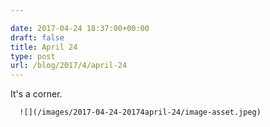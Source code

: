 ```yaml
---

date: 2017-04-24 18:37:00+00:00
draft: false
title: April 24
type: post
url: /blog/2017/4/april-24
---
```


It's a corner.


  
      ![](/images/2017-04-24-20174april-24/image-asset.jpeg)

